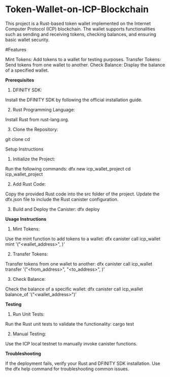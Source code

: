 # Token-Wallet-on-ICP-Blockchain

This project is a Rust-based token wallet implemented on the Internet Computer Protocol (ICP) blockchain. The wallet supports functionalities such as sending and receiving tokens, checking balances, and ensuring basic wallet security.


#Features

Mint Tokens: Add tokens to a wallet for testing purposes.
Transfer Tokens: Send tokens from one wallet to another.
Check Balance: Display the balance of a specified wallet.


**Prerequisites**

1. DFINITY SDK:
   
Install the DFINITY SDK by following the official installation guide.

2. Rust Programming Language:
   
Install Rust from rust-lang.org.

3. Clone the Repository:
   
git clone <repository-url>
cd <repository-folder>



Setup Instructions

1. Initialize the Project:
   
Run the following commands:
dfx new icp_wallet_project
cd icp_wallet_project

2. Add Rust Code:
   
Copy the provided Rust code into the src folder of the project.
Update the dfx.json file to include the Rust canister configuration.

3. Build and Deploy the Canister:
dfx deploy


**Usage Instructions**

1. Mint Tokens:

Use the mint function to add tokens to a wallet:
dfx canister call icp_wallet mint '("<wallet_address>", <amount>)'

2. Transfer Tokens:

Transfer tokens from one wallet to another:
dfx canister call icp_wallet transfer '("<from_address>", "<to_address>", <amount>)'

3. Check Balance:

Check the balance of a specific wallet:
dfx canister call icp_wallet balance_of '("<wallet_address>")'


**Testing**

1. Run Unit Tests:

Run the Rust unit tests to validate the functionality:
cargo test

2. Manual Testing:

Use the ICP local testnet to manually invoke canister functions.


**Troubleshooting**

If the deployment fails, verify your Rust and DFINITY SDK installation.
Use the dfx help command for troubleshooting common issues.

